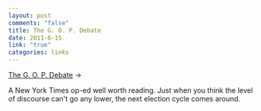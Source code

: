 ```yaml
--- 
layout: post
comments: "false"
title: The G. O. P. Debate
date: 2011-6-15
link: "true"
categories: links
---
```

<a title="The G. O. P. Debate" href="http://www.nytimes.com/2011/06/15/opinion/15wed1.html?_r=1">The G. O. P. Debate</a> &rarr;
<br />

A New York Times op-ed well worth reading. Just when you think the level of discourse can't go any lower, the next election cycle comes around.
